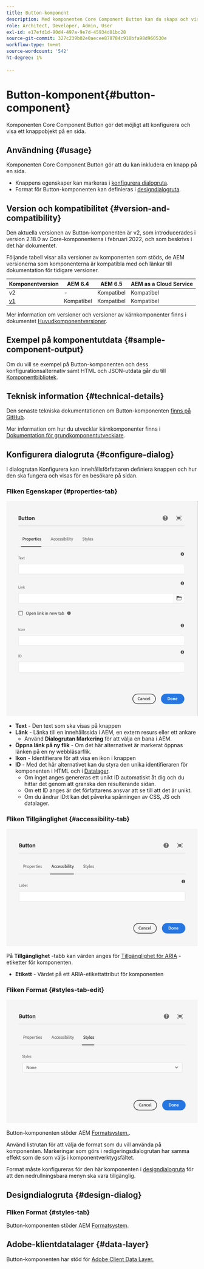 ```yaml
---
title: Button-komponent
description: Med komponenten Core Component Button kan du skapa och visa en knapp.
role: Architect, Developer, Admin, User
exl-id: e17efd1d-90d4-497a-9e7d-45934d81bc28
source-git-commit: 327c239b02e0aecee878784c918bfa98d960530e
workflow-type: tm+mt
source-wordcount: '542'
ht-degree: 1%

---
```


# Button-komponent{#button-component}

Komponenten Core Component Button gör det möjligt att konfigurera och visa ett knappobjekt på en sida.

## Användning {#usage}

Komponenten Core Component Button gör att du kan inkludera en knapp på en sida.

* Knappens egenskaper kan markeras i [konfigurera dialogruta](#configure-dialog).
* Format för Button-komponenten kan definieras i [designdialogruta](#design-dialog).

## Version och kompatibilitet {#version-and-compatibility}

Den aktuella versionen av Button-komponenten är v2, som introducerades i version 2.18.0 av Core-komponenterna i februari 2022, och som beskrivs i det här dokumentet.

Följande tabell visar alla versioner av komponenten som stöds, de AEM versionerna som komponenterna är kompatibla med och länkar till dokumentation för tidigare versioner.

| Komponentversion | AEM 6.4 | AEM 6.5 | AEM as a Cloud Service |
|--- |--- |---|---|
| v2 | - | Kompatibel | Kompatibel |
| [v1](v1/button.md) | Kompatibel | Kompatibel | Kompatibel |

Mer information om versioner och versioner av kärnkomponenter finns i dokumentet [Huvudkomponentversioner](/help/versions.md).

## Exempel på komponentutdata {#sample-component-output}

Om du vill se exempel på Button-komponenten och dess konfigurationsalternativ samt HTML och JSON-utdata går du till [Komponentbibliotek](https://adobe.com/go/aem_cmp_library_button).

## Teknisk information {#technical-details}

Den senaste tekniska dokumentationen om Button-komponenten [finns på GitHub](https://adobe.com/go/aem_cmp_tech_button_v2).

Mer information om hur du utvecklar kärnkomponenter finns i [Dokumentation för grundkomponentutvecklare](/help/developing/overview.md).

## Konfigurera dialogruta {#configure-dialog}

I dialogrutan Konfigurera kan innehållsförfattaren definiera knappen och hur den ska fungera och visas för en besökare på sidan.

### Fliken Egenskaper {#properties-tab}

![Fliken Egenskaper i redigeringsdialogrutan för Button-komponenten](/help/assets/button-edit-properties.png)

* **Text** - Den text som ska visas på knappen
* **Länk** - Länka till en innehållssida i AEM, en extern resurs eller ett ankare
   * Använd **Dialogrutan Markering** för att välja en bana i AEM.
* **Öppna länk på ny flik** - Om det här alternativet är markerat öppnas länken på en ny webbläsarflik.
* **Ikon** - Identifierare för att visa en ikon i knappen
* **ID** - Med det här alternativet kan du styra den unika identifieraren för komponenten i HTML och i [Datalager](/help/developing/data-layer/overview.md).
   * Om inget anges genereras ett unikt ID automatiskt åt dig och du hittar det genom att granska den resulterande sidan.
   * Om ett ID anges är det författarens ansvar att se till att det är unikt.
   * Om du ändrar ID:t kan det påverka spårningen av CSS, JS och datalager.

### Fliken Tillgänglighet {#accessibility-tab}

![Fliken Tillgänglighet i redigeringsdialogrutan för Button-komponenten](/help/assets/button-edit-accessibility.png)

På **Tillgänglighet** -tabb kan värden anges för [Tillgänglighet för ARIA](https://www.w3.org/WAI/standards-guidelines/aria/) -etiketter för komponenten.

* **Etikett** - Värdet på ett ARIA-etikettattribut för komponenten

### Fliken Format {#styles-tab-edit}

![Fliken Stilar i redigeringsdialogrutan för Button-komponenten](/help/assets/button-edit-styles.png)

Button-komponenten stöder AEM [Formatsystem.](/help/get-started/authoring.md#component-styling).

Använd listrutan för att välja de format som du vill använda på komponenten. Markeringar som görs i redigeringsdialogrutan har samma effekt som de som väljs i komponentverktygsfältet.

Format måste konfigureras för den här komponenten i [designdialogruta](#design-dialog) för att den nedrullningsbara menyn ska vara tillgänglig.

## Designdialogruta {#design-dialog}

### Fliken Format {#styles-tab}

Button-komponenten stöder AEM [Formatsystem](/help/get-started/authoring.md#component-styling).

## Adobe-klientdatalager {#data-layer}

Button-komponenten har stöd för [Adobe Client Data Layer.](/help/developing/data-layer/overview.md)
